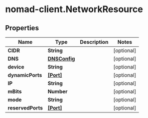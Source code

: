 # nomad-client.NetworkResource

## Properties

Name | Type | Description | Notes
------------ | ------------- | ------------- | -------------
**CIDR** | **String** |  | [optional] 
**DNS** | [**DNSConfig**](DNSConfig.md) |  | [optional] 
**device** | **String** |  | [optional] 
**dynamicPorts** | [**[Port]**](Port.md) |  | [optional] 
**IP** | **String** |  | [optional] 
**mBits** | **Number** |  | [optional] 
**mode** | **String** |  | [optional] 
**reservedPorts** | [**[Port]**](Port.md) |  | [optional] 


